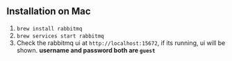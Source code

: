 ## Installation on Mac

1. `brew install rabbitmq`
2. `brew services start rabbitmq`
3. Check the rabbitmq ui at `http://localhost:15672`, if its running, ui will be shown. **username and password both are `guest`**
